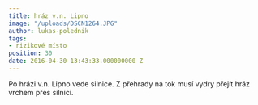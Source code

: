 ```yaml
---
title: hráz v.n. Lipno
image: "/uploads/DSCN1264.JPG"
author: lukas-polednik
tags:
- rizikové místo
position: 30
date: 2016-04-30 13:43:33.000000000 Z
---
```

Po hrázi v.n. Lipno vede silnice. Z přehrady na tok musí vydry přejít
hráz vrchem přes silnici.

